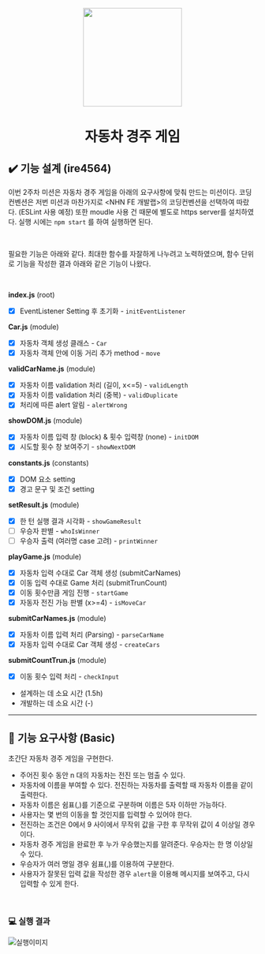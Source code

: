 <p align="middle" >
  <img width="200px;" src="https://github.com/woowacourse/javascript-racingcar-precourse/blob/main/images/racingcar_icon.png?raw=true"/>
</p>
<h1 align="middle">자동차 경주 게임</h1>

## ✔️ 기능 설계 (ire4564)

이번 2주차 미션은 자동차 경주 게임을 아래의 요구사항에 맞춰 만드는 미션이다. 코딩컨벤션은 저번 미션과 마찬가지로 <NHN FE 개발랩>의 코딩컨벤션을 선택하여 따랐다. (ESLint 사용 예정) 또한 moudle 사용 건 때문에 별도로 https server를 설치하였다. 실행 시에는 `npm start` 를 하여 실행하면 된다. <br/>

<br/>

필요한 기능은 아래와 같다. 최대한 함수를 자잘하게 나누려고 노력하였으며, 함수 단위로 기능을 작성한 결과 아래와 같은 기능이 나왔다.<br/>



<br/>

<b>index.js</b> (root)

- [X] EventListener Setting 후 초기화 - `initEventListener`

<b>Car.js</b> (module)

- [X] 자동차 객체 생성 클래스 - `Car`
- [X] 자동차 객체 안에 이동 거리 추가 method - `move`

<b>validCarName.js</b> (module)

- [X] 자동차 이름 validation 처리 (길이, x<=5) - `validLength`
- [X] 자동차 이름 validation 처리 (중복) - `validDuplicate`
- [X] 처리에 따른 alert 알림 - `alertWrong`

<b>showDOM.js</b> (module)

- [X] 자동차 이름 입력 창 (block) & 횟수 입력창 (none) - `initDOM`
- [X] 시도할 횟수 창 보여주기 - `showNextDOM`

<b>constants.js</b> (constants)

- [X] DOM 요소 setting
- [X] 경고 문구 및 조건 setting  

<b>setResult.js</b> (module)

- [X] 한 턴 실행 결과 시각화 - `showGameResult`
- [ ] 우승자 판별 - `whoIsWinner`
- [ ] 우승자 출력 (여러명 case 고려) - `printWinner`

<b>playGame.js</b> (module)

- [X] 자동차 입력 수대로 Car 객체 생성 (submitCarNames)
- [X] 이동 입력 수대로 Game 처리 (submitTrunCount)
- [X] 이동 횟수만큼 게임 진행 - `startGame`
- [X] 자동자 전진 가능 판별 (x>=4) - `isMoveCar`

<b>submitCarNames.js</b> (module)

- [X] 자동차 이름 입력 처리 (Parsing) - `parseCarName` 
- [X] 자동차 입력 수대로 Car 객체 생성 - `createCars`

<b>submitCountTrun.js</b> (module)

- [X] 이동 횟수 입력 처리 - `checkInput`



* 설계하는 데 소요 시간 (1.5h)
* 개발하는 데 소요 시간 (-)



---
## 🎯 기능 요구사항 (Basic)
초간단 자동차 경주 게임을 구현한다.

- 주어진 횟수 동안 n 대의 자동차는 전진 또는 멈출 수 있다.
- 자동차에 이름을 부여할 수 있다. 전진하는 자동차를 출력할 때 자동차 이름을 같이 출력한다.
- 자동차 이름은 쉼표(,)를 기준으로 구분하며 이름은 5자 이하만 가능하다.
- 사용자는 몇 번의 이동을 할 것인지를 입력할 수 있어야 한다.
- 전진하는 조건은 0에서 9 사이에서 무작위 값을 구한 후 무작위 값이 4 이상일 경우이다.
- 자동차 경주 게임을 완료한 후 누가 우승했는지를 알려준다. 우승자는 한 명 이상일 수 있다.
- 우승자가 여러 명일 경우 쉼표(,)를 이용하여 구분한다.
- 사용자가 잘못된 입력 값을 작성한 경우 `alert`을 이용해 메시지를 보여주고, 다시 입력할 수 있게 한다.

<br>

### 💻 실행 결과

![실행이미지](images/result.jpg)

<br>

